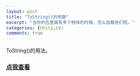 ```yaml
---
layout: post
title: "ToString()的参数"
excerpt: "当你的包里面有多个物体的时候，怎么加载他们呢。"
categories: [Unity,C#]
comments: true
---
```

ToString()的用法。

### [点我查看](http://www.cnblogs.com/1971ruru/archive/2012/12/12/2814853.html)
